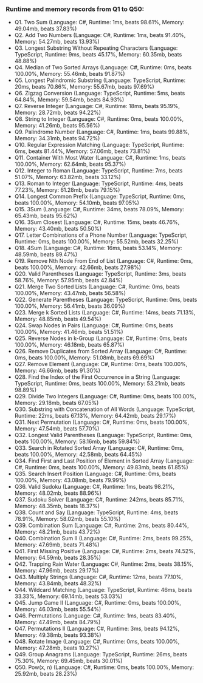 ### Runtime and memory records from Q1 to Q50:
- Q1. Two Sum (Language: C#, Runtime: 1ms, beats 98.61%, Memory: 49.04mb, beats 37.83%)
- Q2. Add Two Numbers (Language: C#, Runtime: 1ms, beats 91.40%, Memory: 54.27mb, beats 13.93%)
- Q3. Longest Substring Without Repeating Characters (Language: TypeScript, Runtime: 9ms, beats 45.17%, Memory: 60.35mb, beats 48.88%)
- Q4. Median of Two Sorted Arrays (Language: C#, Runtime: 0ms, beats 100.00%, Memory: 55.46mb, beats 91.87%)
- Q5. Longest Palindromic Substring (Language: TypeScript, Runtime: 20ms, beats 70.86%, Memory: 55.67mb, beats 97.69%)
- Q6. Zigzag Conversion (Language: TypeScript, Runtime: 5ms, beats 64.84%, Memory: 59.54mb, beats 84.93%)
- Q7. Reverse Integer (Language: C#, Runtime: 18ms, beats 95.19%, Memory: 28.72mb, beats 94.22%)
- Q8. String to Integer (Language: C#, Runtime: 0ms, beats 100.00%, Memory: 41.26mb, beats 95.56%)
- Q9. Palindrome Number (Language: C#, Runtime: 1ms, beats 99.88%, Memory: 34.31mb, beats 94.72%)
- Q10. Regular Expression Matching (Language: TypeScript, Runtime: 6ms, beats 81.44%, Memory: 57.06mb, beats 73.81%)
- Q11. Container With Most Water (Language: C#, Runtime: 1ms, beats 100.00%, Memory: 62.64mb, beats 95.37%)
- Q12. Integer to Roman (Language: TypeScript, Runtime: 7ms, beats 51.07%, Memory: 63.82mb, beats 33.12%)
- Q13. Roman to Integer (Language: TypeScript, Runtime: 4ms, beats 77.23%, Memory: 61.28mb, beats 79.15%)
- Q14. Longest Common Prefix (Language: TypeScript, Runtime: 0ms, beats 100.00%, Memory: 54.10mb, beats 97.05%)
- Q15. 3Sum (Language: C#, Runtime: 34ms, beats 78.09%, Memory: 65.43mb, beats 95.62%)
- Q16. 3Sum Closest (Language: C#, Runtime: 15ms, beats 46.76%, Memory: 43.40mb, beats 50.50%)
- Q17. Letter Combinations of a Phone Number (Language: TypeScript, Runtime: 0ms, beats 100.00%, Memory: 55.52mb, beats 32.25%)
- Q18. 4Sum (Language: C#, Runtime: 16ms, beats 53.14%, Memory: 48.59mb, beats 89.47%)
- Q19. Remove Nth Node From End of List (Language: C#, Runtime: 0ms, beats 100.00%, Memory: 42.66mb, beats 27.98%)
- Q20. Valid Parentheses (Language: TypeScript, Runtime: 3ms, beats 58.76%, Memory: 57.95mb, beats 42.84%)
- Q21. Merge Two Sorted Lists (Language: C#, Runtime: 0ms, beats 100.00%, Memory: 43.47mb, beats 56.58%)
- Q22. Generate Parentheses (Language: TypeScript, Runtime: 0ms, beats 100.00%, Memory: 56.41mb, beats 36.09%)
- Q23. Merge k Sorted Lists (Language: C#, Runtime: 14ms, beats 71.13%, Memory: 48.85mb, beats 49.54%)
- Q24. Swap Nodes in Pairs (Language: C#, Runtime: 0ms, beats 100.00%, Memory: 41.46mb, beats 51.51%)
- Q25. Reverse Nodes in k-Group (Language: C#, Runtime: 0ms, beats 100.00%, Memory: 46.18mb, beats 65.87%)
- Q26. Remove Duplicates from Sorted Array (Language: C#, Runtime: 0ms, beats 100.00%, Memory: 51.08mb, beats 69.69%)
- Q27. Remove Element (Language: C#, Runtime: 0ms, beats 100.00%, Memory: 46.66mb, beats 91.30%)
- Q28. Find the Index of the First Occurrence in a String (Language: TypeScript, Runtime: 0ms, beats 100.00%, Memory: 53.21mb, beats 98.89%)
- Q29. Divide Two Integers (Language: C#, Runtime: 0ms, beats 100.00%, Memory: 29.18mb, beats 67.05%)
- Q30. Substring with Concatenation of All Words (Language: TypeScript, Runtime: 22ms, beats 67.13%, Memory: 64.42mb, beats 29.17%)
- Q31. Next Permutation (Language: C#, Runtime: 0ms, beats 100.00%, Memory: 47.54mb, beats 57.70%)
- Q32. Longest Valid Parentheses (Language: TypeScript, Runtime: 0ms, beats 100.00%, Memory: 58.16mb, beats 59.84%)
- Q33. Search in Rotated Sorted Array (Language: C#, Runtime: 0ms, beats 100.00%, Memory: 42.58mb, beats 64.45%)
- Q34. Find First and Last Position of Element in Sorted Array (Language: C#, Runtime: 0ms, beats 100.00%, Memory: 49.83mb, beats 61.85%)
- Q35. Search Insert Position (Language: C#, Runtime: 0ms, beats 100.00%, Memory: 43.08mb, beats 79.99%)
- Q36. Valid Sudoku (Language: C#, Runtime: 1ms, beats 98.21%, Memory: 48.02mb, beats 88.96%)
- Q37. Sudoku Solver (Language: C#, Runtime: 242ms, beats 85.71%, Memory: 48.35mb, beats 18.37%)
- Q38. Count and Say (Language: TypeScript, Runtime: 4ms, beats 78.91%, Memory: 58.02mb, beats 55.10%)
- Q39. Combination Sum (Language: C#, Runtime: 2ms, beats 80.44%, Memory: 48.21mb, beats 43.72%)
- Q40. Combination Sum II (Language: C#, Runtime: 2ms, beats 99.25%, Memory: 47.69mb, beats 71.48%)
- Q41. First Missing Positive (Language: C#, Runtime: 2ms, beats 74.52%, Memory: 64.59mb, beats 28.35%)
- Q42. Trapping Rain Water (Language: C#, Runtime: 2ms, beats 38.15%, Memory: 47.96mb, beats 29.17%)
- Q43. Multiply Strings (Language: C#, Runtime: 12ms, beats 77.10%, Memory: 43.84mb, beats 48.32%)
- Q44. Wildcard Matching (Language: TypeScript, Runtime: 46ms, beats 33.33%, Memory: 69.14mb, beats 53.03%)
- Q45. Jump Game II (Language: C#, Runtime: 0ms, beats 100.00%, Memory: 46.03mb, beats 55.54%)
- Q46. Permutations (Language: C#, Runtime: 1ms, beats 83.40%, Memory: 47.49mb, beats 84.79%)
- Q47. Permutations II (Language: C#, Runtime: 3ms, beats 94.12%, Memory: 49.38mb, beats 93.38%)
- Q48. Rotate Image (Language: C#, Runtime: 0ms, beats 100.00%, Memory: 47.28mb, beats 10.27%)
- Q49. Group Anagrams (Language: TypeScript, Runtime: 26ms, beats 75.30%, Memory: 69.45mb, beats 30.01%)
- Q50. Pow(x, n) (Language: C#, Runtime: 0ms, beats 100.00%, Memory: 25.92mb, beats 28.23%)